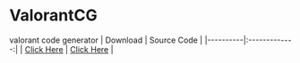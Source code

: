 # ValorantCG
 valorant code generator
| Download | Source Code   |
|----------|:-------------:|
| [Click Here](https://github.com/wgex/ValorantCG/releases) |  [Click Here](https://github.com/wgex/ValorantCG/tree/main/src/ValorantCG) |